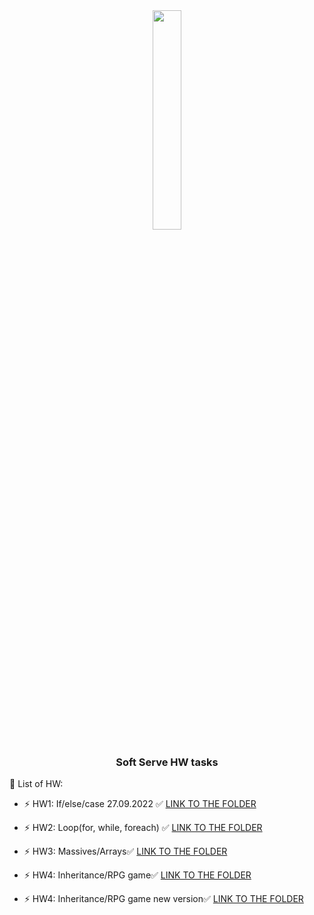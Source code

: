 <div align="center">
<img src="https://www.softserveinc.com/cdn/img/press/regional/news/SS-logo.PNG" align="center" style="width: 30%" />
</div>  
  
### <div align="center">Soft Serve HW tasks</div>  
  

🔭 List of HW:  
  

- ⚡ HW1: If/else/case 27.09.2022 ✅  [LINK TO THE FOLDER](https://github.com/SEM24/SoftServeHW/tree/master/src/com/khomsi/softServe/homework1)
  

- ⚡ HW2: Loop(for, while, foreach) ✅  [LINK TO THE FOLDER](https://github.com/SEM24/SoftServeHW/tree/master/src/com/khomsi/softServe/homework2)
  

- ⚡ HW3: Massives/Arrays✅  [LINK TO THE FOLDER](https://github.com/SEM24/SoftServeHW/tree/master/src/com/khomsi/softServe/homework3)

- ⚡ HW4: Inheritance/RPG game✅  [LINK TO THE FOLDER](https://github.com/SEM24/SoftServeHW/tree/master/src/com/khomsi/softServe/homework4)
- ⚡ HW4: Inheritance/RPG game new version✅  [LINK TO THE FOLDER](https://github.com/SEM24/SoftServeHW/tree/master/src/com/khomsi/softServe/homework4Ex)

<br/>  

